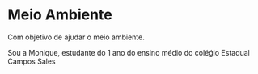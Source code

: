 # Meio Ambiente 

Com objetivo de ajudar o meio ambiente.

Sou a Monique, estudante do 1 ano do ensino médio do coléǵio Estadual Campos Sales 
